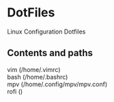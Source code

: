 # DotFiles
Linux Configuration Dotfiles  

## Contents and paths
vim (/home/.vimrc)  
bash (/home/.bashrc)  
mpv (/home/.config/mpv/mpv.conf)  
rofi ()  
